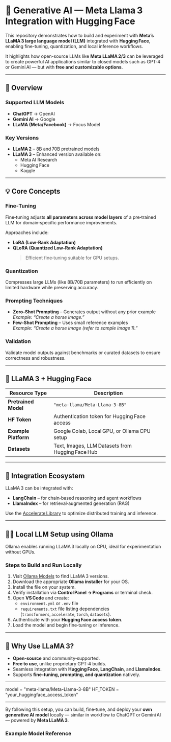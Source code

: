 # 🧠 Generative AI — Meta Llama 3 Integration with Hugging Face

This repository demonstrates how to build and experiment with **Meta’s LLaMA 3 large language model (LLM)** integrated with **Hugging Face**, enabling fine-tuning, quantization, and local inference workflows.  

It highlights how open-source LLMs like **Meta LLaMA 2/3** can be leveraged to create powerful AI applications similar to closed models such as GPT‑4 or Gemini AI — but with **free and customizable options**.

---

## 🚀 Overview

### Supported LLM Models
- **ChatGPT** → OpenAI 
- **Gemini AI** → Google 
- **LLaMA (Meta/Facebook)** → Focus Model  

### Key Versions
- **LLaMA 2** – 8B and 70B pretrained models  
- **LLaMA 3** – Enhanced version available on:
  - Meta AI Research  
  - Hugging Face  
  - Kaggle  

---

## 💡 Core Concepts

### Fine‑Tuning
Fine‑tuning adjusts **all parameters across model layers** of a pre‑trained LLM for domain‑specific performance improvements.  

Approaches include:
- **LoRA (Low‑Rank Adaptation)**
- **QLoRA (Quantized Low‑Rank Adaptation)**  
  > Efficient fine‑tuning suitable for GPU setups.

### Quantization
Compresses large LLMs (like 8B/70B parameters) to run efficiently on limited hardware while preserving accuracy.

### Prompting Techniques
- **Zero‑Shot Prompting** – Generates output without any prior example  
  *Example: “Create a horse image.”*  
- **Few‑Shot Prompting** – Uses small reference examples  
  *Example: “Create a horse image (refer to sample image 1).”*

### Validation
Validate model outputs against benchmarks or curated datasets to ensure correctness and robustness.

---

## 🧩 LLaMA 3 + Hugging Face

| Resource Type | Description |
|----------------|-------------|
| **Pretrained Model** | `"meta-llama/Meta-Llama-3-8B"` |
| **HF Token** | Authentication token for Hugging Face access |
| **Example Platform** | Google Colab, Local GPU, or Ollama CPU setup |
| **Datasets** | Text, Images, LLM Datasets from Hugging Face Hub |

---

## 🔗 Integration Ecosystem

LLaMA 3 can be integrated with:
- **LangChain** – for chain‑based reasoning and agent workflows  
- **LlamaIndex** – for retrieval‑augmented generation (RAG)  

Use the [Accelerate Library](https://pypi.org/project/accelerate/) to optimize distributed training and inference.

---

## 🧑‍💻 Local LLM Setup using Ollama

Ollama enables running LLaMA 3 locally on CPU, ideal for experimentation without GPUs.

### Steps to Build and Run Locally
1. Visit [Ollama Models](https://ollama.ai/library) to find LLaMA 3 versions.  
2. Download the appropriate **Ollama installer** for your OS.  
3. Install the file on your system.  
4. Verify installation via **Control Panel → Programs** or terminal check.  
5. Open **VS Code** and create:
   - `environment.yml` or `.env` file  
   - `requirements.txt` file listing dependencies (`transformers`, `accelerate`, `torch`, `datasets`).  
6. Authenticate with your **Hugging Face access token**.  
7. Load the model and begin fine‑tuning or inference.

---

## 🧠 Why Use LLaMA 3?

- **Open‑source** and community‑supported.  
- **Free to use**, unlike proprietary GPT‑4 builds.  
- Seamless integration with **Hugging Face**, **LangChain**, and **LlamaIndex**.  
- Supports **fine‑tuning, prompting, and quantization** natively.  

---


model = "meta-llama/Meta-Llama-3-8B"
HF_TOKEN = "your_huggingface_access_token"



---

By following this setup, you can build, fine‑tune, and deploy your **own generative AI model** locally — similar in workflow to ChatGPT or Gemini AI — powered by **Meta LLaMA 3**.

### Example Model Reference

